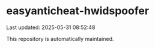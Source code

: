 # easyanticheat-hwidspoofer

Last updated: 2025-05-31 08:52:48

This repository is automatically maintained.
